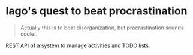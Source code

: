 
# Iago's quest to beat procrastination

> Actually this is to beat disorganization, but procrastination sounds
> cooler.

REST API of a system to manage activities and TODO lists.

